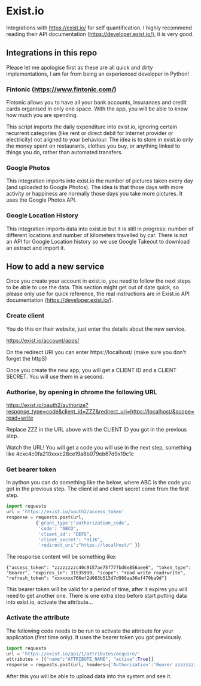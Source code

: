 # Exist.io

Integrations with https://exist.io/ for self quantification. I highly recommend reading their API documentation (https://developer.exist.io/), it is very good.

## Integrations in this repo

Please let me apologise first as these are all quick and dirty implementations, I am far from being an experienced developer in Python!

### Fintonic (https://www.fintonic.com/)

Fintonic allows you to have all your bank accounts, insurances and credit cards organised in only one space. With the app, you will be able to know how much you are spending.

This script imports the daily expenditure into exist.io, ignoring certain recurrent categories (like rent or direct debit for internet provider or electricity) not aligned to your behaviour. The idea is to store in exist.io only the money spent on restaurants, clothes you buy, or anything linked to things you do, rather than automated transfers.

### Google Photos

This integration imports into exist.io the number of pictures taken every day (and uploaded to Google Photos). The idea is that those days with more activity or happiness are normally those days you take more pictures. It uses the Google Photos API.

### Google Location History

This integration imports data into exist.io but it is still in progress: number of different locations and number of kilometers travelled by car. There is not an API for Google Location history so we use Google Takeout to download an extract and import it.

## How to add a new service

Once you create your account in exist.io, you need to follow the next steps to be able to use the data. This section might get out of date quick, so please only use for quick reference, the real instructions are in Exist.io API documentation (https://developer.exist.io/).

### Create client 

You do this on their website, just enter the details about the new service.

https://exist.io/account/apps/

On the redirect URI you can enter https://localhost/ (make sure you don't forget the httpS)

Once you create the new app, you will get a CLIENT ID and a CLIENT SECRET. You will use them in a second.

### Authorise, by opening in chrome the following URL 

https://exist.io/oauth2/authorize?response_type=code&client_id=ZZZ&redirect_uri=https://localhost/&scope=read+write

Replace ZZZ in the URL above with the CLIENT ID you got in the previous step.

Watch the URL! You  will get a code you will use in the next step, something like 4cxc4c0fa210xxxc28ce19a8b079eb67d9x19c1c

### Get bearer token

In python you can do something like the below, where ABC is the code you got in the previous step. The client id and client secret come from the first step.

```python
import requests
url = 'https://exist.io/oauth2/access_token'
response = requests.post(url,
           {'grant_type':'authorization_code',
            'code': "ABCD",
            'client_id': "DEFG",
            'client_secret': "HIJK",
            'redirect_uri':"https://localhost/" })
```

The response.content will be something like:

```
{"access_token": "zzzzzzzzc40c9157ae75f777bd6e856aee6", "token_type": "Bearer", "expires_in": 31535999, "scope": "read write read+write", "refresh_token": "xxxxxxx766ef2d083b515d7d988aa36ef470ba9d"}
```

This bearer token will be valid for a period of time, after it expires you will need to get another one. There is one extra step before start putting data into exist.io, activate the attribute...

### Activate the attribute

The following code needs to be run to activate the attribute for your application (first time only). It uses the bearer token you got previously.

```python
import requests
url = 'https://exist.io/api/1/attributes/acquire/'
attributes = [{"name":"ATTRIBUTE_NAME", "active":True}]
response = requests.post(url, headers={'Authorization':'Bearer zzzzzzzzc40c9157ae75f777bd6e856aee6', 'Content-Type': 'application/json; charset=utf-8'},data=json.dumps(attributes))
```

After this you will be able to upload data into the system and see it.
